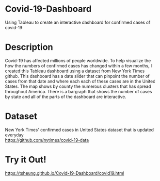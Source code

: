 # Covid-19-Dashboard
Using Tableau to create an interactive dashboard for confirmed cases of covid-19 

# Description
Covid-19 has affected millions of people worldwide. To help visualize the how the numbers of confirmed cases has changed within a few months, I created this Tableau dashboard using a dataset from New York Times github. This dashboard has a date slider that can pinpoint the number of cases from that date and where each each of these cases are in the United States. The map shows by county the numerous clusters that has spread throughout America. There is a bargraph that shows the number of cases by state and all of the parts of the dashboard are interactive. 

# Dataset
New York Times' confirmed cases in United States dataset that is updated everyday <br>
https://github.com/nytimes/covid-19-data

# Try it Out!
https://tsheung.github.io/Covid-19-Dashboard/covid19.html
